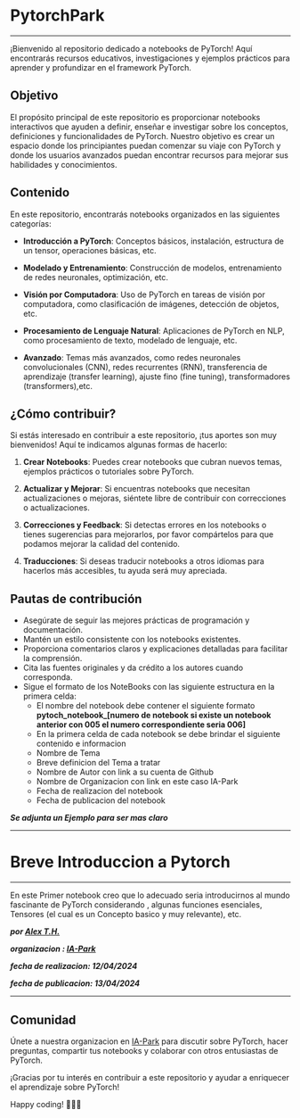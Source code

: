 # PytorchPark
---
¡Bienvenido al repositorio dedicado a notebooks de PyTorch! Aquí encontrarás recursos educativos, investigaciones y ejemplos prácticos para aprender y profundizar en el framework PyTorch.

## Objetivo

El propósito principal de este repositorio es proporcionar notebooks interactivos que ayuden a definir, enseñar e investigar sobre los conceptos, definiciones y funcionalidades de PyTorch. Nuestro objetivo es crear un espacio donde los principiantes puedan comenzar su viaje con PyTorch y donde los usuarios avanzados puedan encontrar recursos para mejorar sus habilidades y conocimientos.

## Contenido

En este repositorio, encontrarás notebooks organizados en las siguientes categorías:

- **Introducción a PyTorch**: Conceptos básicos, instalación, estructura de un tensor, operaciones básicas, etc.
  
- **Modelado y Entrenamiento**: Construcción de modelos, entrenamiento de redes neuronales, optimización, etc.
  
- **Visión por Computadora**: Uso de PyTorch en tareas de visión por computadora, como clasificación de imágenes, detección de objetos, etc.
  
- **Procesamiento de Lenguaje Natural**: Aplicaciones de PyTorch en NLP, como procesamiento de texto, modelado de lenguaje, etc.
  
- **Avanzado**: Temas más avanzados, como redes neuronales convolucionales (CNN), redes recurrentes (RNN), transferencia de aprendizaje (transfer learning), ajuste fino (fine tuning), transformadores (transformers),etc.

## ¿Cómo contribuir?

Si estás interesado en contribuir a este repositorio, ¡tus aportes son muy bienvenidos! Aquí te indicamos algunas formas de hacerlo:

1. **Crear Notebooks**: Puedes crear notebooks que cubran nuevos temas, ejemplos prácticos o tutoriales sobre PyTorch.

2. **Actualizar y Mejorar**: Si encuentras notebooks que necesitan actualizaciones o mejoras, siéntete libre de contribuir con correcciones o actualizaciones.

3. **Correcciones y Feedback**: Si detectas errores en los notebooks o tienes sugerencias para mejorarlos, por favor compártelos para que podamos mejorar la calidad del contenido.

4. **Traducciones**: Si deseas traducir notebooks a otros idiomas para hacerlos más accesibles, tu ayuda será muy apreciada.

## Pautas de contribución

- Asegúrate de seguir las mejores prácticas de programación y documentación.
- Mantén un estilo consistente con los notebooks existentes.
- Proporciona comentarios claros y explicaciones detalladas para facilitar la comprensión.
- Cita las fuentes originales y da crédito a los autores cuando corresponda.
- Sigue el formato de los NoteBooks con las siguiente estructura en la primera celda:
    - El nombre del notebook debe contener el siguiente formato **pytoch_notebook_[numero de notebook si existe un notebook anterior con 005 el numero correspondiente seria 006]**
    - En la primera celda de cada notebook se debe brindar el siguiente contenido e informacion
    - Nombre de Tema
    - Breve definicion del Tema a tratar
    - Nombre de Autor con link a su cuenta de Github
    - Nombre de Organizacion con link en este caso IA-Park
    - Fecha de realizacion del notebook
    - Fecha de publicacion del notebook 

***Se adjunta un Ejemplo para ser mas claro***

---

# Breve Introduccion a Pytorch
---
En este Primer notebook creo que lo adecuado seria introducirnos al mundo fascinante de PyTorch considerando , algunas funciones esenciales, Tensores (el cual es un Concepto basico y muy relevante), etc.

***por [Alex T.H.](https://github.com/Zelechos)***

***organizacion : [IA-Park](https://github.com/IA-Park)***

***fecha de realizacion: 12/04/2024***

***fecha de publicacion: 13/04/2024***

---


## Comunidad

Únete a nuestra organizacion en [IA-Park](https://github.com/IA-Park) para discutir sobre PyTorch, hacer preguntas, compartir tus notebooks y colaborar con otros entusiastas de PyTorch.

¡Gracias por tu interés en contribuir a este repositorio y ayudar a enriquecer el aprendizaje sobre PyTorch!

Happy coding! 🚀🔥📓
